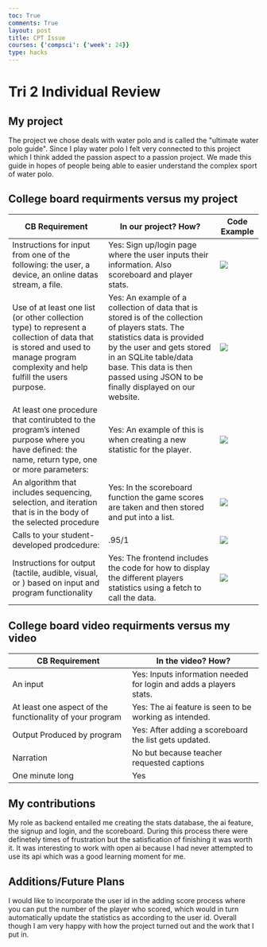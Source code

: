 ```yaml
---
toc: True
comments: True
layout: post
title: CPT Issue 
courses: {'compsci': {'week': 24}}
type: hacks
---
```


# Tri 2 Individual Review

## My project
The project we chose deals with water polo and is called the "ultimate water polo guide". Since I play water polo I felt very connected to this project which I think added the passion aspect to a passion project. We made this guide in hopes of people being able to easier understand the complex sport of water polo.

## College board requirments versus my project

| CB Requirement                                                                                                                                                                 | In our project? How?                                                                                                                                                                                                                                                | Code Example |
|--------------------------------------------------------------------------------------------------------------------------------------------------------------------------------|---------------------------------------------------------------------------------------------------------------------------------------------------------------------------------------------------------------------------------------------------------------------|--------------|
| Instructions for input from one of the following: the user, a device, an online datas stream, a file.                                                                          | Yes: Sign up/login page where the user inputs their information. Also scoreboard and player stats.                                                                                                                                                                  | ![]({{site.baseurl}}/images/loginpage.png)     |
| Use of at least one list (or other collection type) to represent a collection of data that is stored and used to manage program complexity and help fulfill the users purpose. | Yes: An example of a collection of data that is stored is of the collection of players stats. The statistics data is provided by the user and gets stored in an SQLite table/data base. This data is then passed using JSON to be finally displayed on our website. | ![]({{site.baseurl}}/images/listcpt.png)         |
| At least one procedure that contirubted to the program’s intened purpose where you have defined: the name, return type, one or more parameters:                                | Yes: An example of this is when creating a new statistic for the player.                                                                                                                                                                                            | ![]({{site.baseurl}}/images/cb3.png)             |
| An algorithm that includes sequencing, selection, and iteration that is in the body of the selected procedure                                                                  | Yes: In the scoreboard function the game scores are taken and then stored and put into a list.                                                                                                                                                                      | ![]({{site.baseurl}}/images/scoreiteration.png)          |
| Calls to your student-developed prodcedure:                                                                                                                                    | .95/1                                                                                                                                                                                                                                                               | ![]({{site.baseurl}}/images/selfcall.png)          |
| Instructions for output (tactile, audible, visual, or ) based on input and program functionality                                                                               | Yes: The frontend includes the code for how to display the different players statistics using a fetch to call the data.                                                                                                                                             | ![]({{site.baseurl}}/images/fetchplayer.png)        |



## College board video requirments versus my video

| CB Requirement                                           | In the video? How?                                                  |
|----------------------------------------------------------|---------------------------------------------------------------------|
| An input                                                 | Yes: Inputs information needed for login and adds a players stats.  |
| At least one aspect of the functionality of your program | Yes: The ai feature is seen to be working as intended.              |
| Output Produced by program                               | Yes: After adding a scoreboard the list gets updated.               |
| Narration                                                | No but because teacher requested captions                           |
| One minute long                                          | Yes                                                                 |


## My contributions 
My role as backend entailed me creating the stats database, the ai feature, the signup and login, and the scoreboard. During this process there were definetely times of frustration but the satisfication of finishing it was worth it. It was interesting to work with open ai because I had never attempted to use its api which was a good learning moment for me. 

## Additions/Future Plans
I would like to incorporate the user id in the adding score process where you can put the number of the player who scored, which would in turn automatically update the statistics as according to the user id. Overall though I am very happy with how the project turned out and the work that I put in. 